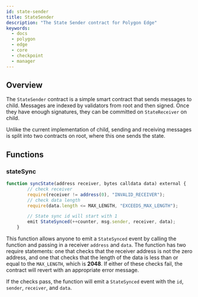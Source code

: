 ```yaml
---
id: state-sender
title: StateSender
description: "The State Sender contract for Polygon Edge"
keywords:
  - docs
  - polygon
  - edge
  - core
  - checkpoint
  - manager
---
```


## Overview

The `StateSender` contract is a simple smart contract that sends messages
to child. Messages are indexed by validators from root and then signed.
Once they have enough signatures, they can be committed on `StateReceiver`
on child.

Unlike the current implementation of child, sending and receiving messages
is split into two contracts on root, where this one sends the state.

## Functions

### stateSync

```js
function syncState(address receiver, bytes calldata data) external {
        // check receiver
        require(receiver != address(0), "INVALID_RECEIVER");
        // check data length
        require(data.length <= MAX_LENGTH, "EXCEEDS_MAX_LENGTH");

        // State sync id will start with 1
        emit StateSynced(++counter, msg.sender, receiver, data);
    }
```

This function allows anyone to emit a `StateSynced` event by calling the function
and passing in a receiver `address` and `data`. The function has two require statements:
one that checks that the receiver address is not the zero address, and one that checks
that the length of the data is less than or equal to the `MAX_LENGTH`, which is **2048**.
If either of these checks fail, the contract will revert with an appropriate error
message.

If the checks pass, the function will emit a `StateSynced` event with the `id`, `sender`,
`receiver`, and `data`.
